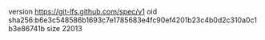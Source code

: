 version https://git-lfs.github.com/spec/v1
oid sha256:b6e3c548586b1693c7e1785683e4fc90ef4201b23c4b0d2c310a0c1b3e86741b
size 22013
